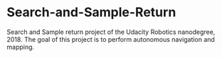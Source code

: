 # Search-and-Sample-Return
Search and Sample return project of the Udacity Robotics nanodegree, 2018. 
The goal of this project is to perform autonomous navigation and mapping.
